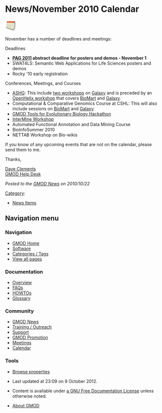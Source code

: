 



<span id="top"></span>




# <span dir="auto">News/November 2010 Calendar</span>











[<img src="https://raw.githubusercontent.com/GMOD/gmod.github.io/main/mediawiki/images/2/26/Calendar_icon.gif" width="36"
height="35" alt="GMOD Calendar" />](../Calendar "GMOD Calendar")



November has a number of deadlines and meetings:

Deadlines  

- **[PAG 2011](../PAG_2011 "PAG 2011") abstract deadline for posters and
  demos - November 1**
- SWAT4LS: Semantic Web Applications for Life Sciences posters and demos
- Rocky '10 early registration

Conferences, Meetings, and Courses

- <a href="http://www.ashg.org/2010meeting/" class="external text"
  rel="nofollow">ASHG</a>: This include <a
  href="http://www.ashg.org/2010meeting/pages/workshops_Genomic_tools.shtml#5a#5a"
  class="external text" rel="nofollow">two workshops</a> on
  [Galaxy](../Galaxy.1 "Galaxy") and is preceded by an
  <a href="http://blog.openhelix.eu/?p=5576" class="external text"
  rel="nofollow">OpenHelix workshop</a> that covers
  [BioMart](../BioMart "BioMart") and [Galaxy](../Galaxy.1 "Galaxy").
- Computational & Comparative Genomics Course at CSHL: This will also
  include sessions on [BioMart](../BioMart "BioMart") and
  [Galaxy](../Galaxy.1 "Galaxy").
- [GMOD Tools for Evolutionary Biology
  Hackathon](../GMOD_Evo_Hackathon "GMOD Evo Hackathon")
- [InterMine Workshop](#InterMine_Workshop_15-16_Nov)
- Automated Functional Annotation and Data Mining Course
- BioInfoSummer 2010
- NETTAB Workshop on Bio-wikis

  
If you know of any upcoming events that are not on the calendar, please
send them to me.

Thanks,

[Dave Clements](../User%3AClements "User%3AClements")  
[GMOD Help Desk](../GMOD_Help_Desk "GMOD Help Desk")

  



*Posted to the [GMOD News](../GMOD_News "GMOD News") on 2010/10/22*






[Category](../Special%3ACategories "Special%3ACategories"):

- [News Items](../Category%3ANews_Items "Category%3ANews Items")






## Navigation menu






### 



<a href="../Main_Page"
style="background-image: url(../../images/GMOD-cogs.png);"
title="Visit the main page"></a>


### Navigation



- <span id="n-GMOD-Home">[GMOD Home](../Main_Page)</span>
- <span id="n-Software">[Software](../GMOD_Components)</span>
- <span id="n-Categories-.2F-Tags">[Categories /
  Tags](../Categories)</span>
- <span id="n-View-all-pages">[View all
  pages](../Special:AllPages)</span>




### Documentation



- <span id="n-Overview">[Overview](../Overview)</span>
- <span id="n-FAQs">[FAQs](../Category%3AFAQ)</span>
- <span id="n-HOWTOs">[HOWTOs](../Category%3AHOWTO)</span>
- <span id="n-Glossary">[Glossary](../Glossary)</span>




### Community



- <span id="n-GMOD-News">[GMOD News](../GMOD_News)</span>
- <span id="n-Training-.2F-Outreach">[Training /
  Outreach](../Training_and_Outreach)</span>
- <span id="n-Support">[Support](../Support)</span>
- <span id="n-GMOD-Promotion">[GMOD Promotion](../GMOD_Promotion)</span>
- <span id="n-Meetings">[Meetings](../Meetings)</span>
- <span id="n-Calendar">[Calendar](../Calendar)</span>




### Tools

- <span id="t-smwbrowselink"><a href="../Special%3ABrowse/News-2FNovember_2010_Calendar"
  rel="smw-browse">Browse properties</a></span>



- <span id="footer-info-lastmod">Last updated at 23:09 on 9 October
  2012.</span>
<!-- - <span id="footer-info-viewcount">6,005 page views.</span> -->
- <span id="footer-info-copyright">Content is available under
  <a href="http://www.gnu.org/licenses/fdl-1.3.html" class="external"
  rel="nofollow">a GNU Free Documentation License</a> unless otherwise
  noted.</span>

<!-- -->

- <span id="footer-places-about">[About
  GMOD](../GMOD%3AAbout "GMOD%3AAbout")</span>

<!-- -->




